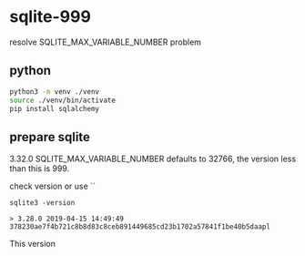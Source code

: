 # sqlite-999
resolve SQLITE_MAX_VARIABLE_NUMBER problem

## python
```bash
python3 -m venv ./venv
source ./venv/bin/activate
pip install sqlalchemy
```

## prepare sqlite

3.32.0 SQLITE_MAX_VARIABLE_NUMBER defaults to 32766, the version less than this is 999.

check version or use ``
```
sqlite3 -version

> 3.28.0 2019-04-15 14:49:49 378230ae7f4b721c8b8d83c8ceb891449685cd23b1702a57841f1be40b5daapl
```

This version